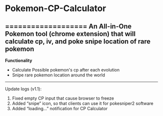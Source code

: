 # Pokemon-CP-Calculator
===================
An All-in-One Pokemon tool (chrome extension) that will calculate cp, iv, and poke snipe location of rare pokemon
-----------------
**Functionality**
- Calculate Possible pokemon's cp after each evolution
- Snipe rare pokemon location around the world
-----------------
Update logs (v1.1):
1. Fixed empty CP input that cause browser to freeze
2. Added “snipe” icon, so that clients can use it for pokesniper2 software
3. Added “loading…” notification for CP Calculator
